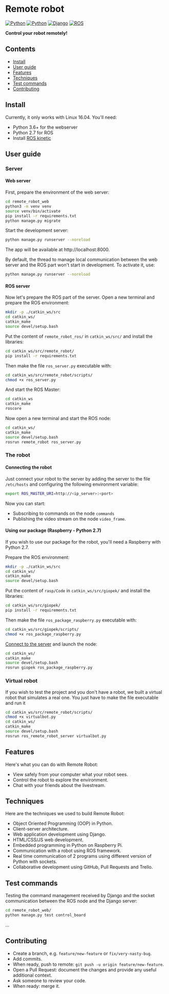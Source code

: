 # Remote robot

[![Python](https://img.shields.io/badge/python-3.6-blue.svg?style=flat-square)](https://docs.python.org/3/)
[![Python](https://img.shields.io/badge/python-2.7-blue.svg?style=flat-square)](https://docs.python.org/2/)
[![Django](https://img.shields.io/badge/django-2.1-blue.svg?style=flat-square)](https://www.djangoproject.com)
[![ROS](https://img.shields.io/badge/ROS-kinetic-blue.svg)](http://wiki.ros.org/kinetic)

**Control your robot remotely!**

## Contents

- [Install](#install)
- [User guide](#user-guide)
- [Features](#features)
- [Techniques](#techniques)
- [Test commands](#test-commands)
- [Contributing](#contributing)


## Install

Currently, it only works with Linux 16.04. You'll need:
- Python 3.6+ for the webserver
- Python 2.7 for ROS
- Install [ROS kinetic](http://wiki.ros.org/kinetic)

## User guide

### Server

#### Web server
First, prepare the environment of the web server:

```bash
cd remote_robot_web
python3 -m venv venv
source venv/bin/activate
pip install -r requirements.txt
python manage.py migrate
```

Start the development server:

```bash
python manage.py runserver --noreload
```
The app will be available at http://localhost:8000.

By default, the thread to manage local communication between the web server and the ROS part won't start in development. To activate it, use:

```bash
python manage.py runserver --noreload
```

#### ROS server

Now let's prepare the ROS part of the server. Open a new terminal and prepare the ROS environment:
```bash
mkdir -p ./catkin_ws/src
cd catkin_ws/
catkin_make
source devel/setup.bash
```

Put the content of `remote_robot_ros/` in  `catkin_ws/src/` and install the libraries:
```bash
cd catkin_ws/src/remote_robot/
pip install -r requirements.txt
```

Then make the file `ros_server.py` executable with:
```bash
cd catkin_ws/src/remote_robot/scripts/
chmod +x ros_server.py
```

And start the ROS Master:
```bash
cd catkin_ws
catkin_make
roscore
```

Now open a new terminal and start the ROS node:
```bash
cd catkin_ws/
catkin_make
source devel/setup.bash
rosrun remote_robot ros_server.py
```

### The robot
#### Connecting the robot
Just connect your robot to the server by adding the server to the file `/etc/hosts` and configuring the following environment variable:
```bash
export ROS_MASTER_URI=http://<ip_server>:<port>
```

Now you can start:
- Subscribing to commands on the node `commands`
- Publishing the video stream on the node `video_frame`.

#### Using our package (Raspberry - Python 2.7)
If you wish to use our package for the robot, you'll need a Raspberry with Python 2.7.

Prepare the ROS environment:
```bash
mkdir -p ./catkin_ws/src
cd catkin_ws/
catkin_make
source devel/setup.bash
```

Put the content of `rasp/Code` in  `catkin_ws/src/giopek/` and install the libraries:
```bash
cd catkin_ws/src/giopek/
pip install -r requirements.txt
```

Then make the file `ros_package_raspberry.py` executable with:
```bash
cd catkin_ws/src/giopek/scripts/
chmod +x ros_package_raspberry.py
```

[Connect to the server](#connecting-the-robot) and launch the node:
```bash
cd catkin_ws/
catkin_make
source devel/setup.bash
rosrun giopek ros_package_raspberry.py
```

### Virtual robot
If you wish to test the project and you don't have a robot, we built a virtual robot that simulates a real one. You just have to make the file executable and run it
```bash
cd catkin_ws/src/remote_robot/scripts/
chmod +x virtualbot.py
cd catkin_ws/
catkin_make
source devel/setup.bash
rosrun ros_remote_robot_server virtualbot.py
```

## Features

Here's what you can do with Remote Robot:

- View safely from your computer what your robot sees.
- Control the robot to explore the environment.
- Chat with your friends about the livestream.

## Techniques

Here are the techniques we used to build Remote Robot:

- Object Oriented Programming (OOP) in Python.
- Client-server architecture.
- Web application development using Django.
- HTML/CSS/JS web development.
- Embedded programming in Python on Raspberry Pi.
- Communication with a robot using ROS framework.
- Real time communication of 2 programs using different version of Python with sockets.
- Collaborative development using GitHub, Pull Requests and Trello.

## Test commands

Testing the command management received by Django and the socket communication between the ROS node and the Django server:
```bash
cd remote_robot_web/
python manage.py test control_board
```

...

## Contributing

- Create a branch, e.g. `feature/new-feature` or `fix/very-nasty-bug`.
- Add commits.
- When ready, push to remote: `git push -u origin feature/new-feature`.
- Open a Pull Request: document the changes and provide any useful additional context.
- Ask someone to review your code.
- When ready: merge it.
